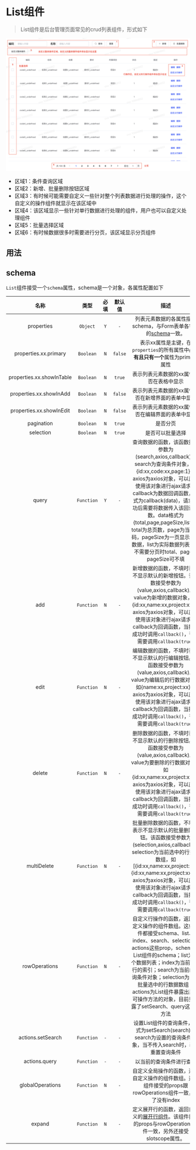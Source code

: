 # List组件

> List组件是后台管理页面常见的crud列表组件，形式如下

![预览](./preview.png)

- 区域1：条件查询区域
- 区域2：新增、批量删除按钮区域
- 区域3：有时候可能需要自定义一些针对整个列表数据进行处理的操作，这个自定义的操作组件就显示在该区域中
- 区域4：该区域显示一些针对单行数据进行处理的组件，用户也可以自定义处理组件
- 区域5：批量选择区域
- 区域6：有时候数据很多时需要进行分页，该区域显示分页组件

## 用法

## schema

`List`组件接受一个`schema`属性，schema是一个对象，各属性配置如下

|           名称            |    类型    | 必填  | 默认值  |                                                                                                                                                                                                    描述                                                                                                                                                                                                     |
| :-----------------------: | :--------: | :---: | :-----: | :---------------------------------------------------------------------------------------------------------------------------------------------------------------------------------------------------------------------------------------------------------------------------------------------------------------------------------------------------------------------------------------------------------: |
|        properties         |  `Object`  |  `Y`  |   `-`   |                                                                                                                                                              列表元素数据的各属性描述schema，与Form表单各字段的[schema](../../schema.md)一致。                                                                                                                                                              |
|   properties.xx.primary   | `Boolean`  |  `N`  | `false` |                                                                                                                                                              表示xx属性是主键，在`properties`的所有属性中**必须有且只有一个**属性为primary属性                                                                                                                                                              |
| properties.xx.showInTable | `Boolean`  |  `N`  | `true`  |                                                                                                                                                                                  表示列表元素数据的xx属性是否在表格中显示                                                                                                                                                                                   |
|  properties.xx.showInAdd  | `Boolean`  |  `N`  | `false` |                                                                                                                                                                             表示列表元素数据的xx属性是否在新增界面的表单中显示                                                                                                                                                                              |
| properties.xx.showInEdit  | `Boolean`  |  `N`  | `false` |                                                                                                                                                                             表示列表元素数据的xx属性是否在编辑界面的表单中显示                                                                                                                                                                              |
|        pagination         | `Boolean`  |  `N`  | `true`  |                                                                                                                                                                                                  是否分页                                                                                                                                                                                                   |
|         selection         | `Boolean`  |  `N`  | `true`  |                                                                                                                                                                                              是否可以批量选择                                                                                                                                                                                               |
|           query           | `Function` |  `Y`  |   `-`   | 查询数据的函数，该函数接受参数为(search,axios,callback)。search为查询条件对象，如{id:xx,code:xx,page:1}；axios为axios对象，可以直接使用该对象进行ajax请求；callback为数据回调函数，形式为callback(data)，请求成功后需要将数据传入该回调函数。data格式为{total,page,pageSize,list}，total为总页数，page为当前页码，pageSize为一页显示多少数据，list为实际数据列表，当不需要分页时total、page、pageSize可不填 |
|            add            | `Function` |  `N`  |   `-`   |                                                                新增数据的函数，不填时表示不显示默认的新增按钮。该函数接受参数为(value,axios,callback)。value为新增的数据对象，如{id:xx,name:xx,project:xx}；axios为axios对象，可以直接使用该对象进行ajax请求；callback为回调函数，当操作成功时调用`callback()`，否则需要调用`callback(true)`                                                                |
|           edit            | `Function` |  `N`  |   `-`   |                                                                编辑数据的函数，不填时表示不显示默认的行编辑按钮。该函数接受参数为(value,axios,callback)。value为编辑后的行数据对象，如{name:xx,project:xx}；axios为axios对象，可以直接使用该对象进行ajax请求；callback为回调函数，当操作成功时调用`callback()`，否则需要调用`callback(true)`                                                                |
|          delete           | `Function` |  `N`  |   `-`   |                                                             删除数据的函数，不填时表示不显示默认的行删除按钮。该函数接受参数为(value,axios,callback)。value为要删除的行数据对象，如{id:xx,name:xx,project:xx}；axios为axios对象，可以直接使用该对象进行ajax请求；callback为回调函数，当操作成功时调用`callback()`，否则需要调用`callback(true)`                                                             |
|        multiDelete        | `Function` |  `N`  |   `-`   |                                      批量删除数据的函数，不填时表示不显示默认的批量删除按钮。该函数接受参数为(selection,axios,callback)。selection为当前选中的行数据数组，如[{id:xx,name:xx,project:xx},{id:xx,name:xx,project:xx}]；axios为axios对象，可以直接使用该对象进行ajax请求；callback为回调函数，当操作成功时调用`callback()`，否则需要调用`callback(true)`                                       |
|       rowOperations       | `Function` |  `N`  |   `-`   |                              自定义行操作的函数，返回自定义操作的组件数组。这些组件都接受schema、list、index、search、selection、actions这些prop，schema为List组件的schema；list为整个数据列表；index为当前操作行的索引；search为当前的查询条件对象；selection为当前批量选中的行数据数组；actions为List组件暴露出来的可操作方法的对象，目前只暴露了setSearch、query这两个方法                               |
|     actions.setSearch     | `Function` |  `-`  |   `-`   |                                                                                                                                               设置List组件的查询条件，形式为setSearch(search)，search为设置的查询条件对象，当不传入search时，表示重置查询条件                                                                                                                                               |
|       actions.query       | `Function` |  `-`  |   `-`   |                                                                                                                                                                                          以当前的查询条件进行查询                                                                                                                                                                                           |
|     globalOperations      | `Function` |  `N`  |   `-`   |                                                                                                                                                  自定义全局操作的函数，返回自定义操作的组件数组。这些组件接受的props跟rowOperations组件一致，除了没有index                                                                                                                                                  |
|          expand           | `Function` |  `N`  |   `-`   |                                                                                                               定义展开行的函数，返回自定义的[展开行组件](https://element.eleme.io/#/zh-CN/component/table#zhan-kai-xing)。该组件接受的props与rowOperations组件一致，另外还接受slotscope属性。                                                                                                               |
